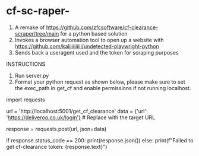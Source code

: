 # cf-sc-raper-


1. A remake of https://github.com/zfcsoftware/cf-clearance-scraper/tree/main for a python based solution
2. Invokes a browser automation tool to open up a website with https://github.com/kaliiiiiiiiii/undetected-playwright-python
3. Sends back a useragent used and the token for scraping purposes


INSTRUCTIONS
1. Run server.py
2. Format your python request as shown below, please make sure to set the exec_path in get_cf and enable permissions if not running localhost.

import requests

url = 'http://localhost:5001/get_cf_clearance'
data = {'url': 'https://deliveroo.co.uk/login'}  # Replace with the target URL

response = requests.post(url, json=data)

if response.status_code == 200:
    print(response.json())
else:
    print(f"Failed to get cf-clearance token: {response.text}")
